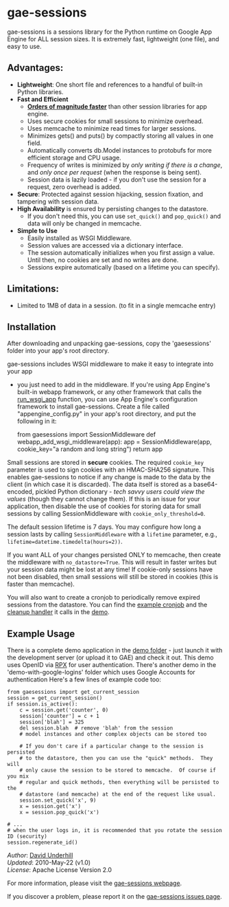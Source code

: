 gae-sessions
=

gae-sessions is a sessions library for the Python runtime on Google App Engine
for ALL session sizes.  It is extremely fast, lightweight (one file), and easy
to use.

Advantages:
-
 * __Lightweight__: One short file and references to a handful of built-in Python libraries.
 * __Fast and Efficient__
     - [__Orders of magnitude
       faster__](http://wiki.github.com/dound/gae-sessions/comparison-with-alternative-libraries)
       than other session libraries for app engine.
     - Uses secure cookies for small sessions to minimize overhead.
     - Uses memcache to minimize read times for larger sessions.
     - Minimizes gets() and puts() by compactly storing all values in one field.
     - Automatically converts db.Model instances to protobufs for more
       efficient storage and CPU usage.
     - Frequency of writes is minimized by *only writing if there is a change*,
       and *only once per request* (when the response is being sent).
     - Session data is lazily loaded - if you don't use the session for a
       request, zero overhead is added.
 * __Secure__: Protected against session hijacking, session fixation, and tampering
   with session data.
 * __High Availability__ is ensured by persisting changes to the datastore.
     - If you don't need this, you can use <code>set\_quick()</code> and
       <code>pop\_quick()</code> and data will only be changed in memcache.
 * __Simple to Use__
     - Easily installed as WSGI Middleware.
     - Session values are accessed via a dictionary interface.
     - The session automatically initializes when you first assign a value.
       Until then, no cookies are set and no writes are done.
     - Sessions expire automatically (based on a lifetime you can specify).


Limitations:
-
  * Limited to 1MB of data in a session.  (to fit in a single memcache entry)


Installation
-

After downloading and unpacking gae-sessions, copy the 'gaesessions' folder into
your app's root directory.

gae-sessions includes WSGI middleware to make it easy to integrate into your app
- you just need to add in the middleware.  If you're using App Engine's built-in
webapp framework, or any other framework that calls the
[run_wsgi_app](http://code.google.com/appengine/docs/python/tools/webapp/utilmodule.html)
function, you can use App Engine's configuration framework to install
gae-sessions.  Create a file called "appengine_config.py" in your app's root
directory, and put the following in it:

    from gaesessions import SessionMiddleware
    def webapp_add_wsgi_middleware(app):
        app = SessionMiddleware(app, cookie_key="a random and long string")
        return app

Small sessions are stored in __secure__ cookies.  The required `cookie_key`
parameter is used to sign cookies with an HMAC-SHA256 signature.  This enables
gae-sessions to notice if any change is made to the data by the client (in which
case it is discarded).  The data itself is stored as a base64-encoded, pickled
Python dictionary - *tech savvy users could view the values* (though they cannot
change them).  If this is an issue for your application, then disable the use of
cookies for storing data for small sessions by calling SessionMiddleware with
`cookie_only_threshold=0`.

The default session lifetime is 7 days.  You may configure how long a session
lasts by calling `SessionMiddleware` with a `lifetime` parameter, e.g.,
`lifetime=datetime.timedelta(hours=2))`.

If you want ALL of your changes persisted ONLY to memcache, then create the
middleware with `no_datastore=True`.  This will result in faster writes but your
session data might be lost at any time!  If cookie-only sessions have not been
disabled, then small sessions will still be stored in cookies (this is faster
than memcache).

You will also want to create a cronjob to periodically remove expired sessions
from the datastore.  You can find the [example
cronjob](http://github.com/dound/gae-sessions/tree/master/demo/cron.yaml) and
the [cleanup handler](http://github.com/dound/gae-sessions/tree/master/demo/cleanup_sessions.py)
it calls in the [demo](http://github.com/dound/gae-sessions/tree/master/demo/).


Example Usage
-

There is a complete demo application in the [demo
folder](http://github.com/dound/gae-sessions/tree/master/demo/) - just launch it with
the development server (or upload it to GAE) and check it out.  This demo uses
OpenID via [RPX](http://www.rpxnow.com) for user authentication.  There's
another demo in the 'demo-with-google-logins' folder which uses Google Accounts
for authentication Here's a few lines of example code too:

    from gaesessions import get_current_session
    session = get_current_session()
    if session.is_active():
        c = session.get('counter', 0)
        session['counter'] = c + 1
        session['blah'] = 325
        del session.blah  # remove 'blah' from the session
        # model instances and other complex objects can be stored too

        # If you don't care if a particular change to the session is persisted
        # to the datastore, then you can use the "quick" methods.  They will
        # only cause the session to be stored to memcache.  Of course if you mix
        # regular and quick methods, then everything will be persisted to the
        # datastore (and memcache) at the end of the request like usual.
        session.set_quick('x', 9)
        x = session.get('x')
        x = session.pop_quick('x')

    # ...
    # when the user logs in, it is recommended that you rotate the session ID (security)
    session.regenerate_id()


_Author_: [David Underhill](http://www.dound.com)  
_Updated_: 2010-May-22 (v1.0)  
_License_: Apache License Version 2.0

For more information, please visit the [gae-sessions webpage](http://wiki.github.com/dound/gae-sessions/).

If you discover a problem, please report it on the
[gae-sessions issues page](http://github.com/dound/gae-sessions/issues).
